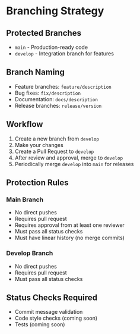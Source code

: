 # Branching Strategy

## Protected Branches

- `main` - Production-ready code
- `develop` - Integration branch for features

## Branch Naming

- Feature branches: `feature/description`
- Bug fixes: `fix/description`
- Documentation: `docs/description`
- Release branches: `release/version`

## Workflow

1. Create a new branch from `develop`
2. Make your changes
3. Create a Pull Request to `develop`
4. After review and approval, merge to `develop`
5. Periodically merge `develop` into `main` for releases

## Protection Rules

### Main Branch
- No direct pushes
- Requires pull request
- Requires approval from at least one reviewer
- Must pass all status checks
- Must have linear history (no merge commits)

### Develop Branch
- No direct pushes
- Requires pull request
- Must pass all status checks

## Status Checks Required
- Commit message validation
- Code style checks (coming soon)
- Tests (coming soon) 